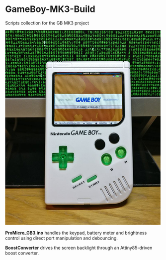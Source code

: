 # GameBoy-MK3-Build
Scripts collection for the GB MK3 project

![GBMK3](/images/gbmk3.jpg)

**ProMicro_GB3.ino** handles the keypad, battery meter and brightness control using direct port manipulation and debouncing.

**BoostConverter** drives the screen backlight through an Attiny85-driven boost converter.
